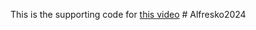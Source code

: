 This is the supporting code for [this video](https://youtu.be/lGokKxJ8D2c)
#   A l f r e s k o 2 0 2 4  
 